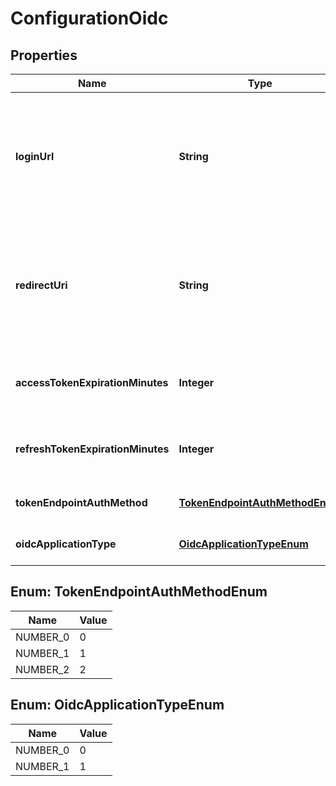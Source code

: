 

# ConfigurationOidc


## Properties

| Name | Type | Description | Notes |
|------------ | ------------- | ------------- | -------------|
|**loginUrl** | **String** | The OpenId Connect Client Id. Note that client_secret is only returned after Creating an App. |  |
|**redirectUri** | **String** | Comma or newline separated list of valid redirect uris for the OpenId Connect Authorization Code flow. |  |
|**accessTokenExpirationMinutes** | **Integer** | Number of minutes the refresh token will be valid for. |  |
|**refreshTokenExpirationMinutes** | **Integer** | Number of minutes the refresh token will be valid for. |  |
|**tokenEndpointAuthMethod** | [**TokenEndpointAuthMethodEnum**](#TokenEndpointAuthMethodEnum) | - 0: Basic - 1: POST - 2: None / PKCE |  |
|**oidcApplicationType** | [**OidcApplicationTypeEnum**](#OidcApplicationTypeEnum) | - 0 : Web - 1 : Native / Mobile |  |



## Enum: TokenEndpointAuthMethodEnum

| Name | Value |
|---- | -----|
| NUMBER_0 | 0 |
| NUMBER_1 | 1 |
| NUMBER_2 | 2 |



## Enum: OidcApplicationTypeEnum

| Name | Value |
|---- | -----|
| NUMBER_0 | 0 |
| NUMBER_1 | 1 |



